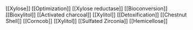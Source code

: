 [[Xylose]]
[[Optimization]]
[[Xylose reductase]]
[[Bioconversion]]
[[Bioxylitol]]
[[Activated charcoal]]
[[Xylitol]]
[[Detoxification]]
[[Chestnut Shell]]
[[Corncob]]
[[Xylitol]]
[[Sulfated Zirconia]]
[[Hemicellose]]
